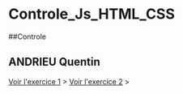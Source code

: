# Controle_Js_HTML_CSS
##Controle 
## ANDRIEU Quentin


[Voir l'exercice 1](https://tinou95.github.io/Controle_Js_HTML_CSS/.solde_controle.html) &gt;
[Voir l'exercice 2](https://tinou95.github.io/Controle_Js_HTML_CSS/.age_controle.html) &gt;
